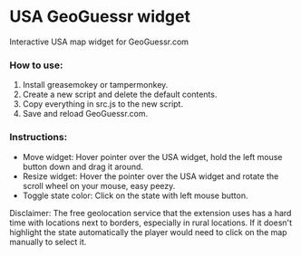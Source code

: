# USA GeoGuessr widget
Interactive USA map widget for GeoGuessr.com

### How to use:
1. Install greasemokey or tampermonkey.
2. Create a new script and delete the default contents.
3. Copy everything in src.js to the new script.
4. Save and reload GeoGuessr.com.

### Instructions:

* Move widget: Hover pointer over the USA widget, hold the left mouse button down and drag it around.
* Resize widget: Hover the pointer over the USA widget and rotate the scroll wheel on your mouse, easy peezy.
* Toggle state color: Click on the state with left mouse button.

Disclaimer: The free geolocation service that the extension uses has a hard time with locations next to borders, especially in rural locations. If it doesn't highlight the state automatically the player would need to click on the map manually to select it.
